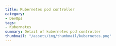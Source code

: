 ```yaml
---
title: Kubernetes pod controller
category: 
- DevOps
tags:
- Kubernetes
summary: Detail of kubernetes pod controller
thumbnail: "/assets/img/thumbnail/kubernetes.png"
---
```

